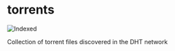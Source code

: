 torrents 
========
![Indexed](https://img.shields.io/badge/indexed-52165-blue)

Collection of torrent files discovered in the DHT network
